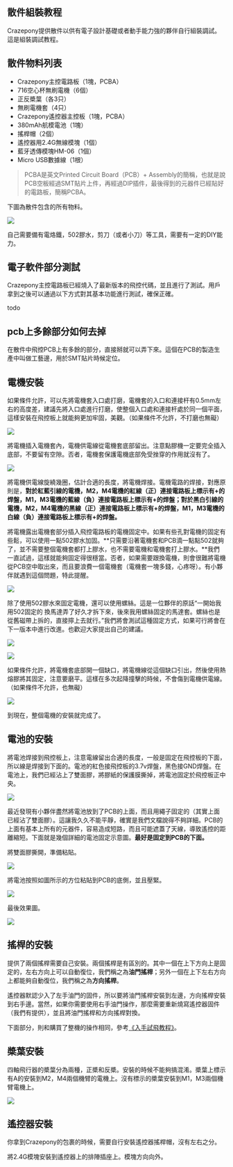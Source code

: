 
##  散件組裝教程


Crazepony提供散件以供有電子設計基礎或者動手能力強的夥伴自行組裝調試。這是組裝調試教程。

## 散件物料列表

* Crazepony主控電路板（1塊，PCBA）
* 716空心杯無刷電機（6個）
* 正反槳葉（各3只）
* 無刷電機套（4只）
* Crazepony遙控器主控板（1塊，PCBA）
* 380mAh航模電池（1塊）
* 搖桿帽（2個）
* 遙控器用2.4G無線模塊（1個）
* 藍牙透傳模塊HM-06（1個）
* Micro USB數據線（1根）

> PCBA是英文Printed Circuit Board（PCB）+ Assembly的簡稱，也就是說PCB空板經過SMT貼片上件，再經過DIP插件，最後得到的元器件已經貼好的電路板，簡稱PCBA。

下圖為散件包含的所有物料。

![](/assets/img/assemble-6.jpg)

自己需要備有電烙鐵，502膠水，剪刀（或者小刀）等工具，需要有一定的DIY能力。

## 電子軟件部分測試
Crazepony主控電路板已經燒入了最新版本的飛控代碼，並且進行了測試。用戶拿到之後可以通過以下方式對其基本功能進行測試，確保正確。

todo

## pcb上多餘部分如何去掉
在散件中飛控PCB上有多餘的部分，直接掰就可以弄下來。這個在PCB的製造生產中叫做工藝邊，用於SMT貼片時候定位。

## 電機安裝
如果條件允許，可以先將電機套入口處打磨，電機套的入口和連接杆有0.5mm左右的高度差，建議先將入口處進行打磨，使整個入口處和連接杆處於同一個平面，這樣安裝在飛控板上就能夠更加牢固，美觀。（如果條件不允許，不打磨也無礙）

![](/assets/img/assemble-1.jpg)

將電機插入電機套內，電機供電線從電機套底部留出。注意點膠機一定要完全插入底部，不要留有空隙。否者，電機套保護電機底部免受挫穿的作用就沒有了。

![](/assets/img/assemble-2.jpg)

將電機供電線旋繞幾圈，估計合適的長度，將電機焊接。電機電路的焊接，對應原則是，**對於紅藍引線的電機，M2，M4電機的紅線（正）連接電路板上標示有+的焊盤，M1，M3電機的藍線（負）連接電路板上標示有+的焊盤；對於黑白引線的電機，M2，M4電機的黑線（正）連接電路板上標示有+的焊盤，M1，M3電機的白線（負）連接電路板上標示有+的焊盤。**

將電機露出電機套部分插入飛控電路板的電機固定中。如果有些孔對電機的固定有些鬆，可以使用一點502膠水加固。**只需要沿著電機套和PCB滴一點點502就夠了，並不需要整個電機套都打上膠水，也不需要電機和電機套打上膠水。**我們一直試過，這樣就能夠固定得很穩當。否者，如果需要跟換電機，則會很難將電機從PCB空中取出來，而且要浪費一個電機套（電機套一塊多錢，心疼呀）。有小夥伴就遇到這個問題，特此提醒。


![](/assets/img/assemble-4.jpg)

除了使用502膠水來固定電機，還可以使用螺絲。這是一位夥伴的原話“一開始我用502固定的 換馬達弄了好久才拆下來，後來我用螺絲固定的馬達套。螺絲也是從舊磁帶上拆的，直接擰上去就行。”我們將會測試這種固定方式，如果可行將會在下一版本中進行改進。也歡迎大家提出自己的建議。

![](/assets/img/assemble-7.jpg)

![](/assets/img/assemble-8.jpg)

如果條件允許，將電機套底部開一個缺口，將電機線從這個缺口引出，然後使用熱熔膠將其固定，注意要磨平。這樣在多次起降撞擊的時候，不會傷到電機供電線。（如果條件不允許，也無礙）

![](/assets/img/assemble-3.jpg)

到現在，整個電機的安裝就完成了。

## 電池的安裝
將電池焊接到飛控板上，注意電線留出合適的長度，一般是固定在飛控板的下面，所以線是焊接到下面的。電池的紅色接飛控板的3.7v焊盤，黑色接GND焊盤。在電池上，我們已經沾上了雙面膠，將膠紙的保護膜撕掉，將電池固定於飛控板正中央。

![](/assets/img/assemble-10.jpg)

最近發現有小夥伴盡然將電池放到了PCB的上面，而且用繩子固定的（其實上面已經沾了雙面膠）。這讓我久久不能平靜，確實是我們文檔說得不夠詳細。PCB的上面有基本上所有的元器件，容易造成短路，而且可能遮蓋了天線，導致遙控的距離縮短。下面就是幾個詳細的電池固定示意圖。**最好是固定到PCB的下面。**

將雙面膠撕開，準備粘貼。

![](/assets/img/assemble-12.jpg)

將電池按照如圖所示的方位粘貼到PCB的底側，並且壓緊。

![](/assets/img/assemble-13.jpg)

最後效果圖。

![](/assets/img/assemble-11.jpg)

## 搖桿的安裝
提供了兩個搖桿需要自己安裝。兩個搖桿是有區別的。其中一個在上下方向上是固定的，左右方向上可以自動復位，我們稱之為**油門搖桿**；另外一個在上下左右方向上都能夠自動復位，我們稱之為**方向搖桿**。

遙控器默認少入了左手油門的固件，所以要將油門搖桿安裝到左邊，方向搖桿安裝到右手邊。當然，如果你需要使用右手油門操作，那麼需要重新燒寫遙控器固件（我們有提供），並且將油門搖桿和方向搖桿對換。


下面部分，則和購買了整機的操作相同，參考[《入手試飛教程》](./user-guide.html)。

## 槳葉安裝
四軸飛行器的槳葉分為兩種，正槳和反槳。安裝的時候不能夠搞混淆。槳葉上標示有A的安裝到M2，M4兩個機臂的電機上。沒有標示的槳葉安裝到M1，M3兩個機臂電機上。

![](/assets/img/user-guide-1.png)

## 遙控器安裝
你拿到Crazepony的包裹的時候，需要自行安裝遙控器搖桿帽，沒有左右之分。

將2.4G模塊安裝到遙控器上的排陣插座上。模塊方向向外。

